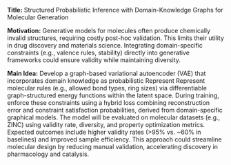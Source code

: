 **Title:** Structured Probabilistic Inference with Domain-Knowledge Graphs for Molecular Generation  

**Motivation:** Generative models for molecules often produce chemically invalid structures, requiring costly post-hoc validation. This limits their utility in drug discovery and materials science. Integrating domain-specific constraints (e.g., valence rules, stability) directly into generative frameworks could ensure validity while maintaining diversity.  

**Main Idea:** Develop a graph-based variational autoencoder (VAE) that incorporates domain knowledge as probabilistic Represent Represent molecular rules (e.g., allowed bond types, ring sizes) via differentiable graph-structured energy functions within the latent space. During training, enforce these constraints using a hybrid loss combining reconstruction error and constraint satisfaction probabilities, derived from domain-specific graphical models. The model will be evaluated on molecular datasets (e.g., ZINC) using validity rate, diversity, and property optimization metrics. Expected outcomes include higher validity rates (>95% vs. ~60% in baselines) and improved sample efficiency. This approach could streamline molecular design by reducing manual validation, accelerating discovery in pharmacology and catalysis.